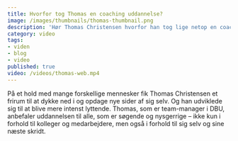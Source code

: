 ```yaml
---
title: Hvorfor tog Thomas en coaching uddannelse?
image: /images/thumbnails/thomas-thumbnail.png
description: 'Hør Thomas Christensen hvorfor han tog lige netop en coaching uddannelse'
category: video
tags:
- viden
- blog
- video
published: true
video: /videos/thomas-web.mp4
---
```


På et hold med mange forskellige mennesker fik Thomas Christensen et frirum til at dykke ned i og opdage nye sider af sig selv. Og han udviklede sig til at blive mere intenst lyttende. Thomas, som er team-manager i DBU, anbefaler uddannelsen til alle, som er søgende og nysgerrige – ikke kun i forhold til kolleger og medarbejdere, men også i forhold til sig selv og sine næste skridt.